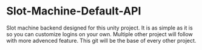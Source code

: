# Slot-Machine-Default-API
Slot machine backend designed for this unity project. It is as simple as it is so you can customize logins on your own. Multiple other project will follow with more advenced feature. This git will be the base of every  other project.
